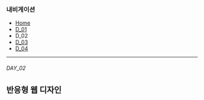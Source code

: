 ### 내비게이션

- [Home](../README.md)<br>
- [D_01](../D_01/README.md)<br>
- D_02<br>
- [D_03](../D_03/README.md)<br>
- [D_04](../D_04/README.md)<br>

---

###### DAY_02

## 반응형 웹 디자인
